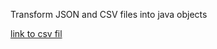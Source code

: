  Transform JSON and CSV files into java objects 
 
 [link to csv fil](https://www.kaggle.com/datasets/8bde35079db4807b9a5b8e5bfc6c864e5f5b3143544af7a2b67bdd032b1fab59?resource=download)
 
